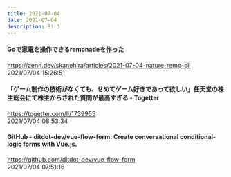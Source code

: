```yaml
---
title: 2021-07-04
date: 2021-07-04
description: B! 3
---
```


#### Goで家電を操作できるremonadeを作った
https://zenn.dev/skanehira/articles/2021-07-04-nature-remo-cli<br>
2021/07/04 15:26:51<br>


#### 「ゲーム制作の技術がなくても、せめてゲーム好きであって欲しい」任天堂の株主総会にて株主からされた質問が最高すぎる - Togetter
https://togetter.com/li/1739955<br>
2021/07/04 08:53:34<br>


#### GitHub - ditdot-dev/vue-flow-form: Create conversational conditional-logic forms with Vue.js.
https://github.com/ditdot-dev/vue-flow-form<br>
2021/07/04 07:51:16<br>


